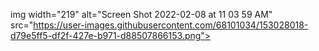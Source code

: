 

img width="219" alt="Screen Shot 2022-02-08 at 11 03 59 AM" src="https://user-images.githubusercontent.com/68101034/153028018-d79e5ff5-df2f-427e-b971-d88507866153.png">
